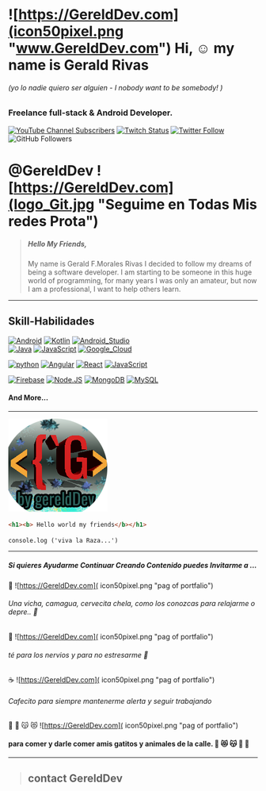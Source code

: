 # ![https://GereldDev.com](icon50pixel.png "www.GereldDev.com")  Hi, :relaxed: my name is  Gerald Rivas  
###### (yo lo nadie quiero ser alguien - I nobody want to be somebody! )
### Freelance full-stack  & Android Developer.

[![YouTube Channel Subscribers](https://img.shields.io/youtube/channel/subscribers/UCxPD7bsocoAMq8Dj18kmGyQ?style=social)](https://www.youtube.com/channel/UCFZW1lPhLxgzcwfleSL3_eA)
[![Twitch Status](https://img.shields.io/twitch/status/gerelddev?style=social)](https://twitch.com/gerelddev)
[![Twitter Follow](https://img.shields.io/twitter/follow/gereldev?style=social)](https://twitter.com/gerelddev)
![GitHub Followers](https://img.shields.io/github/followers/GereldDev?style=social)



  
#  @GereldDev ![https://GereldDev.com](logo_Git.jpg "Seguime en Todas Mis redes Prota")


>  ##### Hello  My Friends, 
>  My name is Gerald F.Morales Rivas I decided to follow my dreams of being a software developer. I am starting to be someone in this huge world of programming, for many years I was only an amateur, but now I am a professional, I want to help others learn.

---
## Skill-Habilidades

[![Android](https://img.shields.io/badge/Android-3DDC84?style=for-the-badge&logo=android&logoColor=white&labelColor=101010)]()
[![Kotlin](https://img.shields.io/badge/Kotlin-0095D5?style=for-the-badge&logo=kotlin&logoColor=white&labelColor=101010)]()
[![Android_Studio](https://img.shields.io/badge/Android_Studio-3DDC84?style=for-the-badge&logo=android-studio&logoColor=white&labelColor=101010)]()
</br>
[![Java](https://img.shields.io/badge/java-007396?style=for-the-badge&logo=java&logoColor=white&labelColor=101010)]()
[![JavaScript](https://img.shields.io/badge/JavaScript-F7DF1E?style=for-the-badge&logo=javascript&logoColor=white&labelColor=101010)]()  [![Google_Cloud](https://img.shields.io/badge/Google_Cloud-4285F4?style=for-the-badge&logo=googlecloud&logoColor=white&labelColor=101010)]()
</br>

[![python](https://img.shields.io/badge/python-3DDC84?style=for-the-badge&logo=&logoColor=white&labelColor=1201010)]()
[![Angular](https://img.shields.io/badge/Angular-004695D5?style=for-the-badge&logo=r=white&labelColor=101010)]()
[![React](https://img.shields.io/badge/React.js-3DDC84?style=for-the-badge&logo=python-studio&logoColor=white&labelColor=101010)]() [![JavaScript](https://img.shields.io/badge/.net-F7DF1E?style=for-the-badge&logo==white&labelColor=101010)]()
</br>

[![Firebase](https://img.shields.io/badge/Firebase-FFCA28?style=for-the-badge&logo=firebase&logoColor=white&labelColor=101010)]()
[![Node.JS](https://img.shields.io/badge/Node.JS-339933?style=for-the-badge&logo=node.js&logoColor=white&labelColor=101010)]()
[![MongoDB](https://img.shields.io/badge/MongoDB-47A248?style=for-the-badge&logo=mongodb&logoColor=white&labelColor=101010)]()
[![MySQL](https://img.shields.io/badge/MySQL-4479A1?style=for-the-badge&logo=mysql&logoColor=white&labelColor=101010)]()
</br>

#### And More...

--- 

![test img ](log.png "Logo de mi Red Social")

```Html 
<h1><b> Hello world my friends</b></h1>

```
`console.log ('viva la Raza...')`


----------------------------------
##### Si quieres Ayudarme  Continuar Creando Contenido puedes Invitarme a ...

:beer: ![https://GereldDev.com]( icon50pixel.png "pag of portfalio")
 ###### Una vicha, camagua, cervecita chela, como los conozcas para relajarme o depre.. :beer: 

:tea: ![https://GereldDev.com]( icon50pixel.png "pag of portfalio")
######  té para los nervios y para no estresarme :tea: 

:coffee: ![https://GereldDev.com]( icon50pixel.png "pag of portfalio")
######  Cafecito para siempre mantenerme alerta y seguir trabajando

:ramen: :rabbit: :kissing_cat: :heart_eyes_cat: ![https://GereldDev.com]( icon50pixel.png "pag of portfalio")
####  para comer y darle comer amis gatitos y animales de la calle. :ramen: :heart_eyes_cat: :kissing_cat: :dog: :rabbit:


--------------------------------
>## contact GereldDev 


<!---
GereldDev/GereldDev is a ✨ special ✨ repository because its `README.md` (this file) appears on your GitHub profile.
You can click the Preview link to take a look at your changes.
--->
